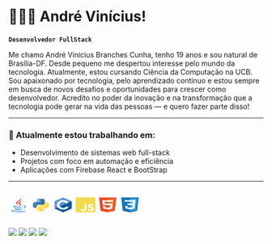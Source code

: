 # 👨🏻‍💻 André Vinícius!

**`Desenvolvedor FullStack`**

Me chamo André Vinícius Branches Cunha, tenho 19 anos e sou natural de Brasília-DF. Desde pequeno me despertou interesse pelo mundo da tecnologia. Atualmente, estou cursando Ciência da Computação na UCB. Sou apaixonado por tecnologia, pelo aprendizado contínuo e estou sempre em busca de novos desafios e oportunidades para crescer como desenvolvedor. Acredito no poder da inovação e na transformação que a tecnologia pode gerar na vida das pessoas — e quero fazer parte disso!

---

### 🧠 Atualmente estou trabalhando em:
- Desenvolvimento de sistemas web full-stack
- Projetos com foco em automação e eficiência
- Aplicações com Firebase React e BootStrap

---

<div style="display: inline_block"><br>
  <img align="center" alt="Dedé-Java" height="30" width="40" src="https://raw.githubusercontent.com/devicons/devicon/master/icons/java/java-original.svg">
  <img align="center" alt="Dedé-Python" height="30" width="40" src="https://raw.githubusercontent.com/devicons/devicon/master/icons/python/python-original.svg">
  <img align="center" alt="Dedé-C" height="30" width="40" src="https://raw.githubusercontent.com/devicons/devicon/master/icons/c/c-original.svg">
  <img align="center" alt="Dedé-Js" height="30" width="40" src="https://raw.githubusercontent.com/devicons/devicon/master/icons/javascript/javascript-plain.svg">
  <img align="center" alt="Dedé-HTML" height="30" width="40" src="https://raw.githubusercontent.com/devicons/devicon/master/icons/html5/html5-original.svg">
  <img align="center" alt="Dedé-CSS" height="30" width="40" src="https://raw.githubusercontent.com/devicons/devicon/master/icons/css3/css3-original.svg">
</div>
  
##

<div> 
  <a href="https://instagram.com/branchescunha"><img src="https://img.shields.io/badge/-Instagram-%23E4405F?style=for-the-badge&logo=instagram&logoColor=white" target="_blank"></a>
  <a href="https://discord.gg/@andrebranches"><img src="https://img.shields.io/badge/Discord-7289DA?style=for-the-badge&logo=discord&logoColor=white" target="_blank"></a> 
  <a href = "mailto:andrevinicius.bc@gmail.com"><img src="https://img.shields.io/badge/-Gmail-%23333?style=for-the-badge&logo=gmail&logoColor=white" target="_blank"></a>
  <a href="https://www.linkedin.com/in/andré-vinícius-branches-cunha"><img src="https://img.shields.io/badge/-LinkedIn-%230077B5?style=for-the-badge&logo=linkedin&logoColor=white" target="_blank"></a> 
</div>
